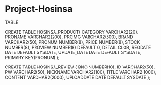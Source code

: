 # Project-Hosinsa

TABLE

CREATE TABLE HOSINSA_PRODUCT(
    CATEGORY      VARCHAR2(20),
    PRONAME       VARCHAR2(200),
    PROIMG        VARCHAR2(500),
    BRAND         VARCHAR2(50),
    PRONUM        NUMBER(8),
    PRICE         NUMBER(8),
    STOCK         NUMBER(8),
    PROVIEW       NUMBER(8) DEFAULT 0,
    DETAIL        CLOB,
    REGDATE       DATE DEFAULT SYSDATE,
    UPDATE_DATE   DATE DEFAULT SYSDATE,
    PRIMARY KEY(PRONUM)
);

CREATE TABLE HOSINSA_REVIEW (
    BNO         NUMBER(10),
    ID          VARCHAR2(50),
    PW          VARCHAR2(50),
    NICKNAME    VARCHAR2(100),
    TITLE       VARCHAR2(1000),
    CONTENT     VARCHAR2(2000),
    UPLOADDATE  DATE DEFAULT SYSDATE
);


